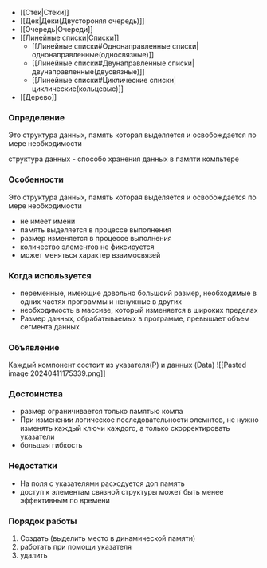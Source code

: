 - [[Стек|Стеки]]
- [[Дек|Деки(Двустороняя очередь)]]
- [[Очередь|Очереди]]
- [[Линейные списки|Списки]] 
	- [[Линейные списки#Однонаправленные списки|однонаправленные(односвязные)]]
	- [[Линейные списки#Двунаправленные списки|двунаправленные(двусвязные)]]
	- [[Линейные списки#Циклические списки|циклические(кольцевые)]]
- [[Дерево]]


### Определение 
Это структура данных, память которая выделяется и освобождается по мере необходимости

структура данных - способо хранения данных в памяти компьтере

### Особенности 
Это структура данных, память которая выделяется и освобождается по мере необходимости

- не имеет имени
- память выделяется в процессе выполнения
- размер изменяется в процессе выполнения
- количество элементов не фиксируется
- может меняться характер взаимосвязей


### Когда используется

- переменные, имеющие довольно большоий размер, необходимые в одних частях программы и ненужные в других
- необходимость в массиве, который изменяется в широких пределах 
- Размер данных, обрабатываемых в программе, превышает объем сегмента данных


### Объявление

Каждый компонент состоит из указателя(P) и данных (Data)
![[Pasted image 20240411175339.png]]


### Достоинства
- размер ограничивается только памятью компа
- При изменении логическое последовательности элемнтов, не нужно изменять каждый ключи каждого, а только скорректировать указатели 
- большая гибкость


### Недостатки
- На поля с указателями расходуется доп память
- доступ к элементам связной структуры может быть менее эффективным по времени

### Порядок работы
1. Создать (выделить место в динамической памяти)
2. работать при помощи указателя
3. удалить